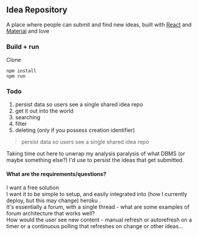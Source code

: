 ## Idea Repository

A place where people can submit and find new ideas, built with [React](https://reactjs.org/) and [Material](https://material-ui.com/) and love

### Build + run

Clone

	npm install
	npm run

### Todo

1. persist data so users see a single shared idea repo
2. get it out into the world
5. searching
6. filter
7. deleting (only if you possess creation identifier)

> persist data so users see a single shared idea repo

Taking time out here to unwrap my analysis paralysis of what DBMS (or maybe something else?) I'd use to persist the ideas that get submitted. 

#### What are the requirements/questions?

I want a free solution  
I want it to be simple to setup, and easily integrated into (how I currently deploy, but this may change) heroku .  
It's essentially a forum, with a single thread - what are some examples of forum architecture that works well?     
How would the user see new content - manual refresh or autorefresh on a timer or a continuous polling that refreshes on change or other ideas...


